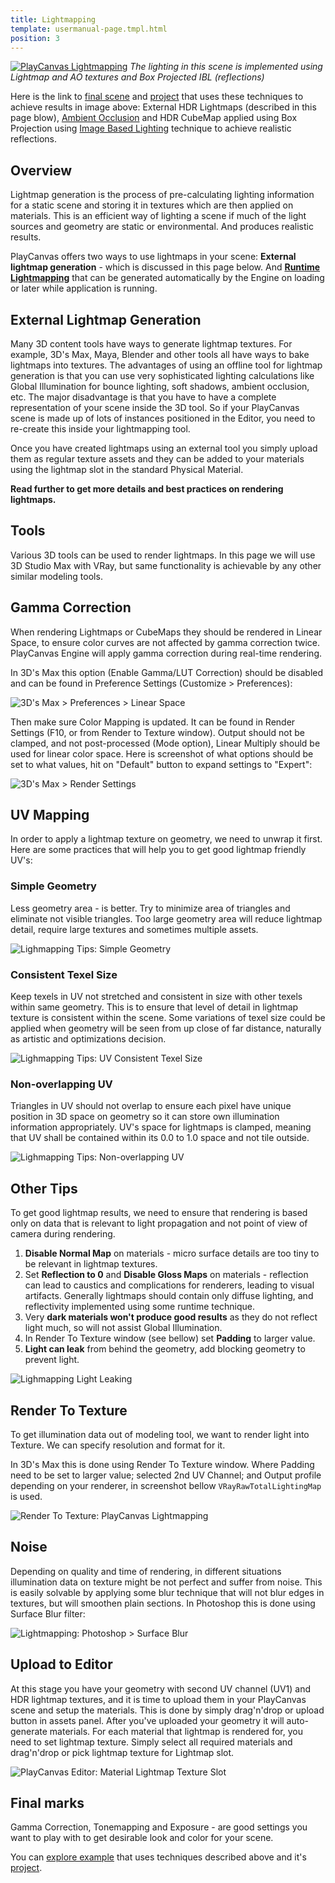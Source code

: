 ```yaml
---
title: Lightmapping
template: usermanual-page.tmpl.html
position: 3
---
```


[![PlayCanvas Lightmapping][1]][13]
*The lighting in this scene is implemented using Lightmap and AO textures and Box Projected IBL (reflections)*

Here is the link to [final scene][13] and [project][14] that uses these techniques to achieve results in image above: External HDR Lightmaps (described in this page blow), [Ambient Occlusion][12] and HDR CubeMap applied using Box Projection using [Image Based Lighting][11] technique to achieve realistic reflections.

## Overview

Lightmap generation is the process of pre-calculating lighting information for a static scene and storing it in textures which are then applied on materials. This is an efficient way of lighting a scene if much of the light sources and geometry are static or environmental. And produces realistic results.

PlayCanvas offers two ways to use lightmaps in your scene: **External lightmap generation** - which is discussed in this page below. And [**Runtime Lightmapping**][0] that can be generated automatically by the Engine on loading or later while application is running.

## External Lightmap Generation

Many 3D content tools have ways to generate lightmap textures. For example, 3D's Max, Maya, Blender and other tools all have ways to bake lightmaps into textures. The advantages of using an offline tool for lightmap generation is that you can use very sophisticated lighting calculations like Global Illumination for bounce lighting, soft shadows, ambient occlusion, etc. The major disadvantage is that you have to have a complete representation of your scene inside the 3D tool. So if your PlayCanvas scene is made up of lots of instances positioned in the Editor, you need to re-create this inside your lightmapping tool.

Once you have created lightmaps using an external tool you simply upload them as regular texture assets and they can be added to your materials using the lightmap slot in the standard Physical Material.

**Read further to get more details and best practices on rendering lightmaps.**

## Tools

Various 3D tools can be used to render lightmaps. In this page we will use 3D Studio Max with VRay, but same functionality is achievable by any other similar modeling tools.

## Gamma Correction

When rendering Lightmaps or CubeMaps they should be rendered in Linear Space, to ensure color curves are not affected by gamma correction twice. PlayCanvas Engine will apply gamma correction during real-time rendering.

In 3D's Max this option (Enable Gamma/LUT Correction) should be disabled and can be found in Preference Settings (Customize > Preferences):

![3D's Max > Preferences > Linear Space][2]

Then make sure Color Mapping is updated. It can be found in Render Settings (F10, or from Render to Texture window). Output should not be clamped, and not post-processed (Mode option), Linear Multiply should be used for linear color space.
Here is screenshot of what options should be set to what values, hit on "Default" button to expand settings to "Expert":

![3D's Max > Render Settings][3]

## UV Mapping

In order to apply a lightmap texture on geometry, we need to unwrap it first. Here are some practices that will help you to get good lightmap friendly UV's:

### **Simple Geometry**
Less geometry area - is better. Try to minimize area of triangles and eliminate not visible triangles. Too large geometry area will reduce lightmap detail, require large textures and sometimes multiple assets.

![Lighmapping Tips: Simple Geometry][4]

### **Consistent Texel Size**
Keep texels in UV not stretched and consistent in size with other texels within same geometry. This is to ensure that level of detail in lightmap texture is consistent within the scene. Some variations of texel size could be applied when geometry will be seen from up close of far distance, naturally as artistic and optimizations decision.

![Lighmapping Tips: UV Consistent Texel Size][5]

### **Non-overlapping UV**
Triangles in UV should not overlap to ensure each pixel have unique position in 3D space on geometry so it can store own illumination information appropriately. UV's space for lightmaps is clamped, meaning that UV shall be contained within its 0.0 to 1.0 space and not tile outside.

![Lighmapping Tips: Non-overlapping UV][6]

## Other Tips

To get good lightmap results, we need to ensure that rendering is based only on data that is relevant to light propagation and not point of view of camera during rendering.

1. **Disable Normal Map** on materials - micro surface details are too tiny to be relevant in lightmap textures.
2. Set **Reflection to 0** and **Disable Gloss Maps** on materials - reflection can lead to caustics and complications for renderers, leading to visual artifacts. Generally lightmaps should contain only diffuse lighting, and reflectivity implemented using some runtime technique.
4. Very **dark materials won't produce good results** as they do not reflect light much, so will not assist Global Illumination.
5. In Render To Texture window (see bellow) set **Padding** to larger value.
6. **Light can leak** from behind the geometry, add blocking geometry to prevent light.

![Lighmapping Light Leaking][8]

## Render To Texture

To get illumination data out of modeling tool, we want to render light into Texture. We can specify resolution and format for it.

In 3D's Max this is done using Render To Texture window. Where Padding need to be set to larger value; selected 2nd UV Channel; and Output profile depending on your renderer, in screenshot bellow `VRayRawTotalLightingMap` is used.

![Render To Texture: PlayCanvas Lightmapping][7]

## Noise

Depending on quality and time of rendering, in different situations illumination data on texture might be not perfect and suffer from noise. This is easily solvable by applying some blur technique that will not blur edges in textures, but will smoothen plain sections.
In Photoshop this is done using Surface Blur filter:

![Lightmapping: Photoshop > Surface Blur][9]

## Upload to Editor

At this stage you have your geometry with second UV channel (UV1) and HDR lightmap textures, and it is time to upload them in your PlayCanvas scene and setup the materials. This is done by simply drag'n'drop or upload button in assets panel. After you've uploaded your geometry it will auto-generate materials. For each material that lightmap is rendered for, you need to set lightmap texture. Simply select all required materials and drag'n'drop or pick lightmap texture for Lightmap slot.

![PlayCanvas Editor: Material Lightmap Texture Slot][10]

## Final marks

Gamma Correction, Tonemapping and Exposure - are good settings you want to play with to get desirable look and color for your scene.

You can [explore example][13] that uses techniques described above and it's [project][14].

[0]: /user-manual/graphics/lighting/runtime-lightmaps/
[1]: /images/user-manual/lighting/lightmaps/playcanvas-lightmapping-scene.jpg
[2]: /images/user-manual/lighting/lightmaps/3ds-max-preferences.png
[3]: /images/user-manual/lighting/lightmaps/3ds-max-render-settings-color-mapping.png
[4]: /images/user-manual/lighting/lightmaps/uv-geometry.jpg
[5]: /images/user-manual/lighting/lightmaps/uv-consistency.jpg
[6]: /images/user-manual/lighting/lightmaps/uv-overlapping.jpg
[7]: /images/user-manual/lighting/lightmaps/3ds-max-render-to-texture-window.png
[8]: /images/user-manual/lighting/lightmaps/lightmapping-light-leak.jpg
[9]: /images/user-manual/lighting/lightmaps/lightmapping-surface-blur.jpg
[10]: /images/user-manual/lighting/lightmaps/lightmapping-material-slot.png
[11]: /user-manual/graphics/physical-rendering/image-based-lighting/
[12]: /user-manual/graphics/lighting/ambient-occlusion/
[13]: https://playcanv.as/p/zdkARz26/
[14]: https://playcanvas.com/project/446587/overview/archviz-example
